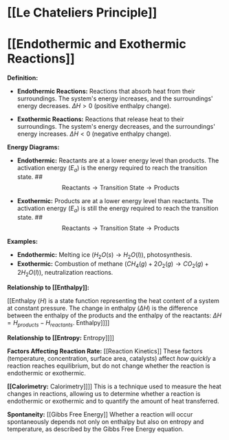# [[Le Chateliers Principle]]
# [[Endothermic and Exothermic Reactions]]

**Definition:**

* **Endothermic Reactions:** Reactions that absorb heat from their surroundings.  The system's energy increases, and the surroundings' energy decreases.  $\Delta H > 0$ (positive enthalpy change).

* **Exothermic Reactions:** Reactions that release heat to their surroundings. The system's energy decreases, and the surroundings' energy increases. $\Delta H < 0$ (negative enthalpy change).


**Energy Diagrams:**

* **Endothermic:**  Reactants are at a lower energy level than products.  The activation energy ($E_a$) is the energy required to reach the transition state. ## $$ \text{Reactants} \longrightarrow \text{Transition State} \longrightarrow \text{Products} $$

* **Exothermic:** Products are at a lower energy level than reactants. The activation energy ($E_a$) is still the energy required to reach the transition state. ## $$ \text{Reactants} \longrightarrow \text{Transition State} \longrightarrow \text{Products} $$

**Examples:**

* **Endothermic:** Melting ice ($H_2O(s) \rightarrow H_2O(l)$), photosynthesis.
* **Exothermic:** Combustion of methane ($CH_4(g) + 2O_2(g) \rightarrow CO_2(g) + 2H_2O(l)$), neutralization reactions.


**Relationship to [[Enthalpy]]:**

[[Enthalpy ($H$) is a state function representing the heat content of a system at constant pressure.  The change in enthalpy ($\Delta H$) is the difference between the enthalpy of the products and the enthalpy of the reactants:  $\Delta H = H_{products} - H_{reactants}$.  Enthalpy]]]]

**Relationship to [[Entropy:** Entropy]]]]

**Factors Affecting Reaction Rate:**  [[Reaction Kinetics]]  These factors (temperature, concentration, surface area, catalysts) affect *how quickly* a reaction reaches equilibrium, but do not change whether the reaction is endothermic or exothermic.

**[[Calorimetry:**  Calorimetry]]]]  This is a technique used to measure the heat changes in reactions, allowing us to determine whether a reaction is endothermic or exothermic and to quantify the amount of heat transferred.


**Spontaneity:**  [[Gibbs Free Energy]]  Whether a reaction will occur spontaneously depends not only on enthalpy but also on entropy and temperature, as described by the Gibbs Free Energy equation.
